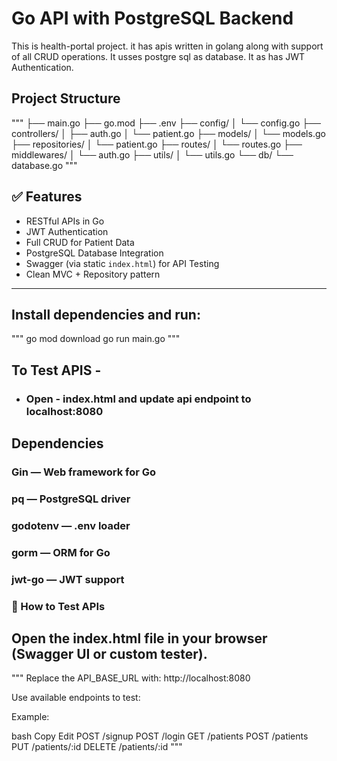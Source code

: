 # Go API with PostgreSQL Backend
This is health-portal project. it has apis written in golang along with support of all CRUD operations. It usses postgre sql as database. It as has JWT Authentication.


## Project Structure
""" ├── main.go
├── go.mod
├── .env
├── config/
│   └── config.go
├── controllers/
│   ├── auth.go
│   └── patient.go
├── models/
│   └── models.go
├── repositories/
│   └── patient.go
├── routes/
│   └── routes.go
├── middlewares/
│   └── auth.go
├── utils/
│   └── utils.go
└── db/
    └── database.go
"""

## ✅ Features

- RESTful APIs in Go
- JWT Authentication
- Full CRUD for Patient Data
- PostgreSQL Database Integration
- Swagger (via static `index.html`) for API Testing
- Clean MVC + Repository pattern

---

## Install dependencies and run:
"""
go mod download
go run main.go
"""

## To Test APIS - 
- ### Open - index.html and update api endpoint to localhost:8080

## Dependencies
### Gin — Web framework for Go
### pq — PostgreSQL driver
### godotenv — .env loader
### gorm — ORM for Go
### jwt-go — JWT support




### 🧪 How to Test APIs
## Open the index.html file in your browser (Swagger UI or custom tester).
"""
Replace the API_BASE_URL with:
http://localhost:8080

Use available endpoints to test:

Example:

bash
Copy
Edit
POST   /signup
POST   /login
GET    /patients
POST   /patients
PUT    /patients/:id
DELETE /patients/:id
"""
